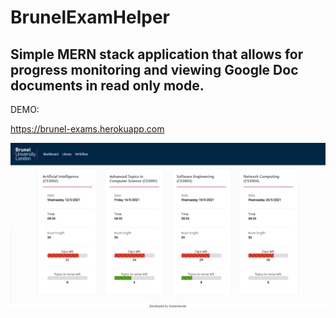 # BrunelExamHelper
## Simple MERN stack application that allows for progress monitoring and viewing Google Doc documents in read only mode.

DEMO:

https://brunel-exams.herokuapp.com


![Alt text](Dashboard.PNG)
